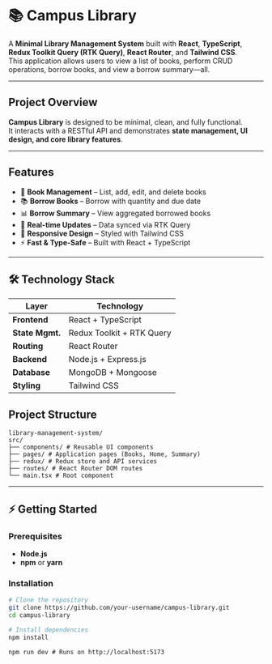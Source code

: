 # 📚 Campus Library

A **Minimal Library Management System** built with **React**, **TypeScript**, **Redux Toolkit Query (RTK Query)**, **React Router**, and **Tailwind CSS**.  
This application allows users to view a list of books, perform CRUD operations, borrow books, and view a borrow summary—all.

---

## Project Overview

**Campus Library** is designed to be minimal, clean, and fully functional.  
It interacts with a RESTful API and demonstrates **state management, UI design, and core library features**.

---

## Features

- 📖 **Book Management** – List, add, edit, and delete books
- 📚 **Borrow Books** – Borrow with quantity and due date
- 📊 **Borrow Summary** – View aggregated borrowed books
- 🔄 **Real-time Updates** – Data synced via RTK Query
- 🎨 **Responsive Design** – Styled with Tailwind CSS
- ⚡ **Fast & Type-Safe** – Built with React + TypeScript

---

## 🛠️ Technology Stack

| Layer           | Technology                |
| --------------- | ------------------------- |
| **Frontend**    | React + TypeScript        |
| **State Mgmt.** | Redux Toolkit + RTK Query |
| **Routing**     | React Router              |
| **Backend**     | Node.js + Express.js      |
| **Database**    | MongoDB + Mongoose        |
| **Styling**     | Tailwind CSS              |

## Project Structure

```
library-management-system/
src/
├── components/ # Reusable UI components
├── pages/ # Application pages (Books, Home, Summary)
├── redux/ # Redux store and API services
├── routes/ # React Router DOM routes
└── main.tsx # Root component
```

---

## ⚡ Getting Started

### Prerequisites

- **Node.js**
- **npm** or **yarn**

### Installation

```bash
# Clone the repository
git clone https://github.com/your-username/campus-library.git
cd campus-library

# Install dependencies
npm install
```

```
npm run dev # Runs on http://localhost:5173
```
